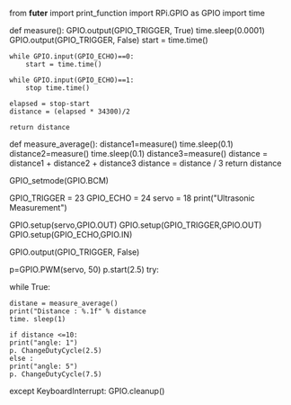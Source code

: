 from __futer__ import print_function
import RPi.GPIO as GPIO
import time

def measure():
    GPIO.output(GPIO_TRIGGER, True)
    time.sleep(0.0001)
    GPIO.output(GPIO_TRIGGER, False)
    start = time.time()
    
    while GPIO.input(GPIO_ECHO)==0:
        start = time.time()
        
    while GPIO.input(GPIO_ECHO)==1:
        stop time.time() 
        
    elapsed = stop-start
    distance = (elapsed * 34300)/2
    
    return distance
    
def measure_average():
    distance1=measure()
    time.sleep(0.1)
    distance2=measure()
    time.sleep(0.1)
    distance3=measure()
    distance = distance1 + distance2 + distance3
    distance = distance / 3
    return distance
    
GPIO_setmode(GPIO.BCM)

GPIO_TRIGGER = 23
GPIO_ECHO    = 24
servo        = 18
print("Ultrasonic Measurement")

GPIO.setup(servo,GPIO.OUT)
GPIO.setup(GPIO_TRIGGER,GPIO.OUT)
GPIO.setup(GPIO_ECHO,GPIO.IN)

GPIO.output(GPIO_TRIGGER, False)

p=GPIO.PWM(servo, 50)
p.start(2.5)
try: 

  while True:
  
    distane = measure_average()
    print("Distance : %.1f" % distance
    time. sleep(1)
    
    if distance <=10:
    print("angle: 1")
    p. ChangeDutyCycle(2.5)
    else :
    print("angle: 5")
    p. ChangeDutyCycle(7.5)
    
except KeyboardInterrupt:
  GPIO.cleanup()

